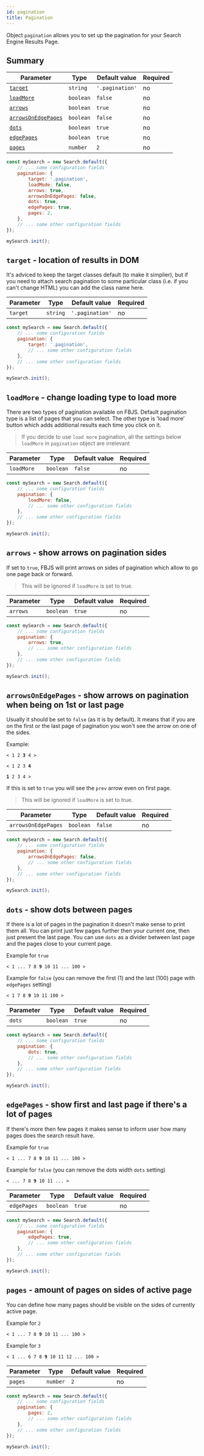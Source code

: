 ```yaml
---
id: pagination
title: Pagination
---
```


Object `pagination` allows you to set up the pagination for your Search Engine Results Page.

## Summary

| Parameter 	  | Type 	     | Default value 	| Required 	|
|-------------	|----------- |--------------	|----------	|
| [`target`](#target-location-of-results-in-dom)         | `string` | `'.pagination'`        	    | no       |
| [`loadMore`](#loadmore-change-loading-type-to-load-more) | `boolean` | `false`   | no       |
| [`arrows`](#arrows-show-arrows-on-pagination-sides) | `boolean` | `true`   | no       |
| [`arrowsOnEdgePages`](#arrowsonedgepages-show-arrows-on-pagination-when-being-on-1st-or-last-page) | `boolean` | `false`   | no       |
| [`dots`](#dots-show-dots-between-pages) | `boolean` | `true`   | no       |
| [`edgePages`](#edgepages-show-first-and-last-page-if-there-s-a-lot-of-pages) | `boolean` | `true`   | no       |
| [`pages`](#pages-amount-of-pages-on-sides-of-active-page) | `number` | `2`   | no       |

```js
const mySearch = new Search.default({
    // ... some configuration fields
    pagination: {
        target: '.pagination',
        loadMode: false,
        arrows: true,
        arrowsOnEdgePages: false,
        dots: true,
        edgePages: true,
        pages: 2,
    },
    // ... some other configuration fields
});

mySearch.init();
```

## `target` - location of results in DOM

It's adviced to keep the target classes default (to make it simplier), but if you need to attach search pagination to some particular class (i.e. if you can't change HTML) you can add the class name here.

| Parameter 	         | Type 	    | Default value | Required 	|
|--------------------- |----------- |--------------	|----------	|
| `target`        | `string` | `'.pagination'`        	    | no       |

```js
const mySearch = new Search.default({
    // ... some configuration fields
    pagination: {
        target: '.pagination',
        // ... some other configuration fields
    },
    // ... some other configuration fields
});

mySearch.init();
```

## `loadMore` - change loading type to load more

There are two types of pagination available on FBJS. Default pagination type is a list of pages that you can select. The other type is 'load more' button which adds additional results each time you click on it.

> If you decide to use `load more` pagination, all the settings below `loadMore` in `pagination` object are irrelevant

| Parameter 	         | Type 	    | Default value | Required 	|
|--------------------- |----------- |--------------	|----------	|
| `loadMore`        | `boolean` | `false`        	    | no       |

```js
const mySearch = new Search.default({
    // ... some configuration fields
    pagination: {
        loadMore: false,
        // ... some other configuration fields
    },
    // ... some other configuration fields
});

mySearch.init();
```

## `arrows` - show arrows on pagination sides

If set to `true`, FBJS will print arrows on sides of pagination which allow to go one page back or forward.

> This will be ignored if `loadMore` is set to true.

| Parameter 	         | Type 	    | Default value | Required 	|
|--------------------- |----------- |--------------	|----------	|
| `arrows`        | `boolean` | `true`        	    | no       |

```js
const mySearch = new Search.default({
    // ... some configuration fields
    pagination: {
        arrows: true,
        // ... some other configuration fields
    },
    // ... some other configuration fields
});

mySearch.init();
```

## `arrowsOnEdgePages` - show arrows on pagination when being on 1st or last page

Usually it should be set to `false` (as it is by default). It means that if you are on the first or the last page of pagination you won't see the arrow on one of the sides.

Example:

<code>< 1  2  <b>3</b>  4 ></code>

<code>< 1  2  3 <b>4</b></code>

<code><b>1</b>  2  3  4 ></code>

If this is set to `true` you will see the `prev` arrow even on first page.

> This will be ignored if `loadMore` is set to true.

| Parameter 	         | Type 	    | Default value | Required 	|
|--------------------- |----------- |--------------	|----------	|
| `arrowsOnEdgePages`        | `boolean` | `false`        	    | no       |

```js
const mySearch = new Search.default({
    // ... some configuration fields
    pagination: {
        arrowsOnEdgePages: false,
        // ... some other configuration fields
    },
    // ... some other configuration fields
});

mySearch.init();
```

## `dots` - show dots between pages

If there is a lot of pages in the pagination it doesn't make sense to print them all. You can print just few pages further then your current one, then just present the last page. You can use `dots` as a divider between last page and the pages close to your current page.

Example for `true`

<code><  1  ...  7  8  <b>9</b>  10  11  ...  100  ></code>

Example for `false` (you can remove the first (1) and the last (100) page with `edgePages` setting)

<code><  1  7  8  <b>9</b>  10  11  100  ></code>

| Parameter 	         | Type 	    | Default value | Required 	|
|--------------------- |----------- |--------------	|----------	|
| `dots`        | `boolean` | `true`        	    | no       |

```js
const mySearch = new Search.default({
    // ... some configuration fields
    pagination: {
        dots: true,
        // ... some other configuration fields
    },
    // ... some other configuration fields
});

mySearch.init();
```

## `edgePages` - show first and last page if there's a lot of pages

If there's more then few pages it makes sense to inform user how many pages does the search result have.

Example for `true`

<code><  1  ...  7  8  <b>9</b>  10  11  ...  100  ></code>

Example for `false` (you can remove the dots width `dots` setting)

<code><  ...  7  8  <b>9</b>  10  11  ...  ></code>

| Parameter 	         | Type 	    | Default value | Required 	|
|--------------------- |----------- |--------------	|----------	|
| `edgePages`        | `boolean` | `true`        	    | no       |

```js
const mySearch = new Search.default({
    // ... some configuration fields
    pagination: {
        edgePages: true,
        // ... some other configuration fields
    },
    // ... some other configuration fields
});

mySearch.init();
```

## `pages` - amount of pages on sides of active page

You can define how many pages should be visible on the sides of currently active page.

Example for `2`

<code><  1  ...  7  8  <b>9</b>  10  11  ...  100  ></code>

Example for `3`

<code><  1  ...  6  7  8  <b>9</b>  10  11  12  ...  100  ></code>

| Parameter 	         | Type 	    | Default value | Required 	|
|--------------------- |----------- |--------------	|----------	|
| `pages`        | `number` | `2`        	    | no       |

```js
const mySearch = new Search.default({
    // ... some configuration fields
    pagination: {
        pages: 2,
        // ... some other configuration fields
    },
    // ... some other configuration fields
});

mySearch.init();
```